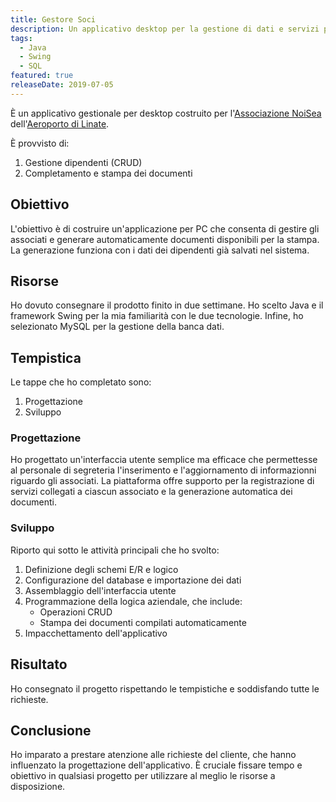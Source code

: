```yaml
---
title: Gestore Soci
description: Un applicativo desktop per la gestione di dati e servizi per i soci dell'Associazione NoiSea.
tags:
  - Java
  - Swing
  - SQL
featured: true
releaseDate: 2019-07-05
---
```


È un applicativo gestionale per desktop costruito per l'[Associazione NoiSea](https://www.associazionenoisea.eu/) dell'[Aeroporto di Linate](https://www.milanairports.com/it).

È provvisto di:

1. Gestione dipendenti (CRUD)
2. Completamento e stampa dei documenti

## Obiettivo

L'obiettivo è di costruire un'applicazione per PC che consenta di gestire gli associati e generare automaticamente documenti disponibili per la stampa.
La generazione funziona con i dati dei dipendenti già salvati nel sistema.

## Risorse

Ho dovuto consegnare il prodotto finito in due settimane.
Ho scelto Java e il framework Swing per la mia familiarità con le due tecnologie.
Infine, ho selezionato MySQL per la gestione della banca dati.

## Tempistica

Le tappe che ho completato sono:

1. Progettazione
2. Sviluppo

### Progettazione

Ho progettato un'interfaccia utente semplice ma efficace che permettesse al personale di segreteria l'inserimento e l'aggiornamento di informazionni riguardo gli associati.
La piattaforma offre supporto per la registrazione di servizi collegati a ciascun associato e la generazione automatica dei documenti.

### Sviluppo

Riporto qui sotto le attività principali che ho svolto:

1. Definizione degli schemi E/R e logico
2. Configurazione del database e importazione dei dati
3. Assemblaggio dell'interfaccia utente
4. Programmazione della logica aziendale, che include:
   - Operazioni CRUD
   - Stampa dei documenti compilati automaticamente
5. Impacchettamento dell'applicativo

## Risultato

Ho consegnato il progetto rispettando le tempistiche e soddisfando tutte le richieste.

## Conclusione

Ho imparato a prestare atenzione alle richieste del cliente, che hanno influenzato la progettazione dell'applicativo.
È cruciale fissare tempo e obiettivo in qualsiasi progetto per utilizzare al meglio le risorse a disposizione.
